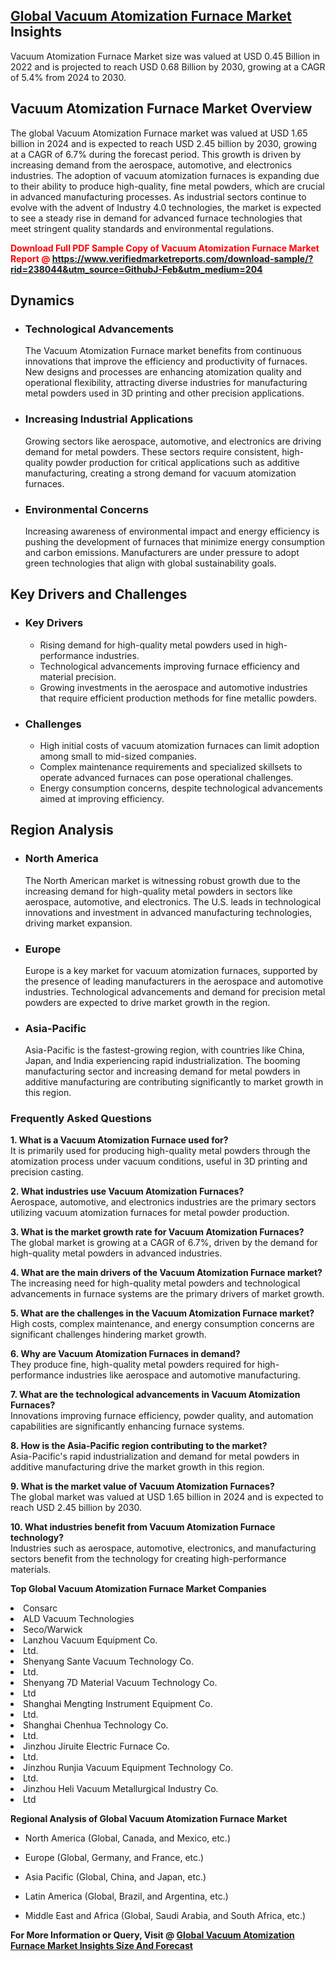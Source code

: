 <h2><a href="https://www.verifiedmarketreports.com/download-sample/?rid=238044&amp;utm_source=GithubJ&amp;utm_medium=204" target="_blank">Global Vacuum Atomization Furnace Market</a> Insights</h2><p>Vacuum Atomization Furnace Market size was valued at USD 0.45 Billion in 2022 and is projected to reach USD 0.68 Billion by 2030, growing at a CAGR of 5.4% from 2024 to 2030.</p><p> <h2>Vacuum Atomization Furnace Market Overview</h2> <p>The global Vacuum Atomization Furnace market was valued at USD 1.65 billion in 2024 and is expected to reach USD 2.45 billion by 2030, growing at a CAGR of 6.7% during the forecast period. This growth is driven by increasing demand from the aerospace, automotive, and electronics industries. The adoption of vacuum atomization furnaces is expanding due to their ability to produce high-quality, fine metal powders, which are crucial in advanced manufacturing processes. As industrial sectors continue to evolve with the advent of Industry 4.0 technologies, the market is expected to see a steady rise in demand for advanced furnace technologies that meet stringent quality standards and environmental regulations.</p> <p><b><p><span class=""><span style="color: #ff0000;"><strong>Download Full PDF Sample Copy of Vacuum Atomization Furnace Market Report</strong> @ </span><a href="https://www.verifiedmarketreports.com/download-sample/?rid=238044&amp;utm_source=GithubJ-Feb&amp;utm_medium=204" target="_blank">https://www.verifiedmarketreports.com/download-sample/?rid=238044&amp;utm_source=GithubJ-Feb&amp;utm_medium=204</a></span></p></b></p> <h2>Dynamics</h2> <ul> <li><h3>Technological Advancements</h3> The Vacuum Atomization Furnace market benefits from continuous innovations that improve the efficiency and productivity of furnaces. New designs and processes are enhancing atomization quality and operational flexibility, attracting diverse industries for manufacturing metal powders used in 3D printing and other precision applications.</li> <li><h3>Increasing Industrial Applications</h3> Growing sectors like aerospace, automotive, and electronics are driving demand for metal powders. These sectors require consistent, high-quality powder production for critical applications such as additive manufacturing, creating a strong demand for vacuum atomization furnaces.</li> <li><h3>Environmental Concerns</h3> Increasing awareness of environmental impact and energy efficiency is pushing the development of furnaces that minimize energy consumption and carbon emissions. Manufacturers are under pressure to adopt green technologies that align with global sustainability goals.</li> </ul> <h2>Key Drivers and Challenges</h2> <ul> <li><h3>Key Drivers</h3> <ul> <li>Rising demand for high-quality metal powders used in high-performance industries.</li> <li>Technological advancements improving furnace efficiency and material precision.</li> <li>Growing investments in the aerospace and automotive industries that require efficient production methods for fine metallic powders.</li> </ul> </li> <li><h3>Challenges</h3> <ul> <li>High initial costs of vacuum atomization furnaces can limit adoption among small to mid-sized companies.</li> <li>Complex maintenance requirements and specialized skillsets to operate advanced furnaces can pose operational challenges.</li> <li>Energy consumption concerns, despite technological advancements aimed at improving efficiency.</li> </ul> </li> </ul> <h2>Region Analysis</h2> <ul> <li><h3>North America</h3> The North American market is witnessing robust growth due to the increasing demand for high-quality metal powders in sectors like aerospace, automotive, and electronics. The U.S. leads in technological innovations and investment in advanced manufacturing technologies, driving market expansion.</li> <li><h3>Europe</h3> Europe is a key market for vacuum atomization furnaces, supported by the presence of leading manufacturers in the aerospace and automotive industries. Technological advancements and demand for precision metal powders are expected to drive market growth in the region.</li> <li><h3>Asia-Pacific</h3> Asia-Pacific is the fastest-growing region, with countries like China, Japan, and India experiencing rapid industrialization. The booming manufacturing sector and increasing demand for metal powders in additive manufacturing are contributing significantly to market growth in this region.</li> </ul> <h3>Frequently Asked Questions</h3> <p><b>1. What is a Vacuum Atomization Furnace used for?</b><br>It is primarily used for producing high-quality metal powders through the atomization process under vacuum conditions, useful in 3D printing and precision casting.</p> <p><b>2. What industries use Vacuum Atomization Furnaces?</b><br>Aerospace, automotive, and electronics industries are the primary sectors utilizing vacuum atomization furnaces for metal powder production.</p> <p><b>3. What is the market growth rate for Vacuum Atomization Furnaces?</b><br>The global market is growing at a CAGR of 6.7%, driven by the demand for high-quality metal powders in advanced industries.</p> <p><b>4. What are the main drivers of the Vacuum Atomization Furnace market?</b><br>The increasing need for high-quality metal powders and technological advancements in furnace systems are the primary drivers of market growth.</p> <p><b>5. What are the challenges in the Vacuum Atomization Furnace market?</b><br>High costs, complex maintenance, and energy consumption concerns are significant challenges hindering market growth.</p> <p><b>6. Why are Vacuum Atomization Furnaces in demand?</b><br>They produce fine, high-quality metal powders required for high-performance industries like aerospace and automotive manufacturing.</p> <p><b>7. What are the technological advancements in Vacuum Atomization Furnaces?</b><br>Innovations improving furnace efficiency, powder quality, and automation capabilities are significantly enhancing furnace systems.</p> <p><b>8. How is the Asia-Pacific region contributing to the market?</b><br>Asia-Pacific's rapid industrialization and demand for metal powders in additive manufacturing drive the market growth in this region.</p> <p><b>9. What is the market value of Vacuum Atomization Furnaces?</b><br>The global market was valued at USD 1.65 billion in 2024 and is expected to reach USD 2.45 billion by 2030.</p> <p><b>10. What industries benefit from Vacuum Atomization Furnace technology?</b><br>Industries such as aerospace, automotive, electronics, and manufacturing sectors benefit from the technology for creating high-performance materials.</p> </p><p><strong>Top Global Vacuum Atomization Furnace Market Companies</strong></p><div data-test-id=""><p><li>Consarc</li><li> ALD Vacuum Technologies</li><li> Seco/Warwick</li><li> Lanzhou Vacuum Equipment Co.</li><li> Ltd.</li><li> Shenyang Sante Vacuum Technology Co.</li><li> Ltd.</li><li> Shenyang 7D Material Vacuum Technology Co.</li><li>Ltd</li><li> Shanghai Mengting Instrument Equipment Co.</li><li> Ltd.</li><li> Shanghai Chenhua Technology Co.</li><li> Ltd.</li><li> Jinzhou Jiruite Electric Furnace Co.</li><li> Ltd.</li><li> Jinzhou Runjia Vacuum Equipment Technology Co.</li><li> Ltd.</li><li> Jinzhou Heli Vacuum Metallurgical Industry Co.</li><li> Ltd</li></p><div><strong>Regional Analysis of&nbsp;Global Vacuum Atomization Furnace Market</strong></div><ul><li dir="ltr"><p dir="ltr">North America&nbsp;(Global, Canada, and Mexico, etc.)</p></li><li dir="ltr"><p dir="ltr">Europe (Global, Germany, and France, etc.)</p></li><li dir="ltr"><p dir="ltr">Asia Pacific&nbsp;(Global, China, and Japan, etc.)</p></li><li dir="ltr"><p dir="ltr">Latin America&nbsp;(Global, Brazil, and Argentina, etc.)</p></li><li dir="ltr">Middle East and Africa&nbsp;(Global, Saudi Arabia, and South Africa, etc.)</li></ul><p><strong>For More Information or Query, Visit @&nbsp;</strong><strong><a href="https://www.verifiedmarketreports.com/product/vacuum-atomization-furnace-market/?utm_source=GithubJ&amp;utm_medium=204" target="_blank">Global Vacuum Atomization Furnace Market Insights Size And Forecast</a></strong></p></div>
